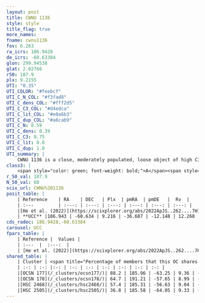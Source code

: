 ```yaml
---
layout: post
title: CWNU 1136
style: style
title_flag: true
more_names: 
fname: cwnu1136
fov: 6.263
ra_icrs: 186.9428
de_icrs: -60.63384
glon: 299.94538
glat: 2.02766
r50: 187.9
plx: 9.2155
UTI: "0.35"
UTI_COLOR: "#feebcf"
UTI_C_N_COL: "#f3fad8"
UTI_C_dens_COL: "#fff2d5"
UTI_C_C3_COL: "#d4edca"
UTI_C_lit_COL: "#e0a6b3"
UTI_C_dup_COL: "#a6cab9"
UTI_C_N: 0.59
UTI_C_dens: 0.39
UTI_C_C3: 0.75
UTI_C_lit: 0.0
UTI_C_dup: 1.0
UTI_summary: |
    CWNU 1136 is a close, moderately populated, loose object of high C3 quality. It was recently reported in the literature. This object shares a large percentage of members with 4 later reported entries.
class3: |
    <span style="color: green; font-weight: bold;">A</span><span style="color: #FFC300; font-weight: bold;">B</span>
r_50_val: 187.9
N_50_val: 68
scix_url: CWNU%201136
posit_table: |
    | Reference    | RA    | DEC   | Plx  | pmRA  | pmDE   |  Rv  |
    | :---         | :---: | :---: | :---: | :---: | :---: | :---: |
    |[He et al. (2022)](https://scixplorer.org/abs/2022ApJS..262....7H) | 187.592 | -59.435 | 9.213 | -36.298 | -12.088 | -- |
    | **UCC** |186.943 | -60.634 | 9.216 | -36.687 | -12.148 | 12.268 | 
cds_radec: 186.9428,-60.63384
carousel: UCC
fpars_table: |
    | Reference |  Values |
    | :---  |  :---:  |
    | [He et al. (2022)](https://scixplorer.org/abs/2022ApJS..262....7H) | `A0=0.05, logAge=7.15` |
shared_table: |
    | Cluster | <span title="Percentage of members that this OC shares with the ones listed">%</span>   | RA   | DEC   | Plx   | pmRA  | pmDE  | Rv | UTI |
    | :-: | :-: |:-: | :-: | :-: | :-: | :-: | :-: | :-: |
    |[OCSN 177](/_clusters/ocsn177/)| 88.2 | 185.96 | -63.25 | 9.36 | -37.38 | -11.21 | 12.41 |0.44 |
    |[OCSN 178](/_clusters/ocsn178/)| 64.7 | 191.21 | -57.65 | 8.99 | -34.71 | -14.46 | 11.89 |0.47 |
    |[HSC 2468](/_clusters/hsc2468/)| 57.4 | 185.31 | -56.63 | 9.04 | -35.54 | -11.74 | 12.65 |0.28 |
    |[HSC 2505](/_clusters/hsc2505/)| 36.8 | 185.58 | -64.05 | 9.33 | -37.8 | -10.73 | 12.41 |0.0 |
---
```


